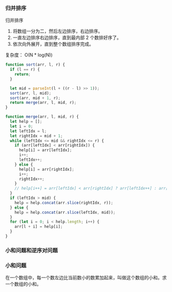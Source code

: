 ### 归并排序

归并排序

1. 将数组一分为二，然后左边排序，右边排序。
2. 一直左边排序右边排序，直到最内部 2 个数排好序了。
3. 依次向外展开，直到整个数组排序完成。

复杂度： O(N \* log(N))

```js
function sort(arr, l, r) {
  if (l == r) {
    return;
  }

  let mid = parseInt(l + ((r - l) >> 1));
  sort(arr, l, mid);
  sort(arr, mid + 1, r);
  return merge(arr, l, mid, r);
}

function merge(arr, l, mid, r) {
  let help = [];
  let i = 0;
  let leftIdx = l;
  let rightIdx = mid + 1;
  while (leftIdx <= mid && rightIdx <= r) {
    if (arr[leftIdx] < arr[rightIdx]) {
      help[i] = arr[leftIdx];
      i++;
      leftIdx++;
    } else {
      help[i] = arr[rightIdx];
      i++;
      rightIdx++;
    }
    // help[i++] = arr[leftIdx] < arr[rightIdx] ? arr[leftIdx++] : arr[rightIdx++];
  }
  if (leftIdx > mid) {
    help = help.concat(arr.slice(rightIdx, r));
  } else {
    help = help.concat(arr.slice(leftIdx, mid));
  }
  for (let i = 0; i < help.length; i++) {
    arr[l + i] = help[i];
  }
}
```

### 小和问题和逆序对问题

### 小和问题

在一个数组中，每一个数左边比当前数小的数累加起来，叫做这个数组的小和。求一个数组的小和。
